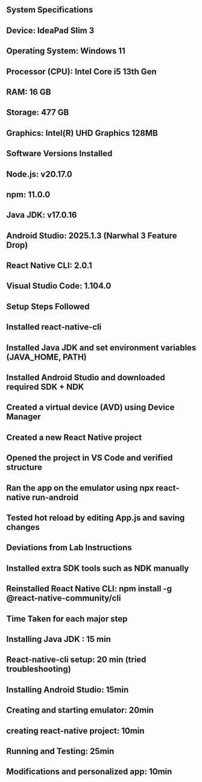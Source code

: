 ## System Specifications

## Device: IdeaPad Slim 3 
## Operating System: Windows 11
## Processor (CPU): Intel Core i5 13th Gen
## RAM: 16 GB
## Storage: 477 GB
## Graphics: Intel(R) UHD Graphics 128MB

## Software Versions Installed

## Node.js: v20.17.0
## npm: 11.0.0
## Java JDK: v17.0.16
## Android Studio: 2025.1.3 (Narwhal 3 Feature Drop)
## React Native CLI: 2.0.1
## Visual Studio Code: 1.104.0

## Setup Steps Followed

## Installed react-native-cli
## Installed Java JDK and set environment variables (JAVA_HOME, PATH)
## Installed Android Studio and downloaded required SDK + NDK
## Created a virtual device (AVD) using Device Manager
## Created a new React Native project 
## Opened the project in VS Code and verified structure
## Ran the app on the emulator using npx react-native run-android
## Tested hot reload by editing App.js and saving changes

## Deviations from Lab Instructions

## Installed extra SDK tools such as NDK manually
## Reinstalled React Native CLI: npm install -g @react-native-community/cli

## Time Taken for each major step

## Installing Java JDK : 15 min
## React-native-cli setup: 20 min (tried troubleshooting)
## Installing Android Studio: 15min
## Creating and starting emulator: 20min
## creating react-native project: 10min
## Running and Testing: 25min
## Modifications and personalized app: 10min
